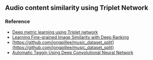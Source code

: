 ## Audio content similarity using Triplet Network  

### Reference
* [Deep metric learning using Triplet network](https://arxiv.org/abs/1412.6622)
* [Learning Fine-grained Image Similarity with Deep Ranking](https://arxiv.org/abs/1404.4661)
* [https://github.com/jongpillee/music_dataset_split](https://github.com/jongpillee/music_dataset_split)
* [Automatic Taggin Using Deep Convolutional Neural Network](https://scholar.google.co.kr/citations?view_op=view_citation&hl=en&user=ZrqdSu4AAAAJ&citation_for_view=ZrqdSu4AAAAJ:3fE2CSJIrl8C)

